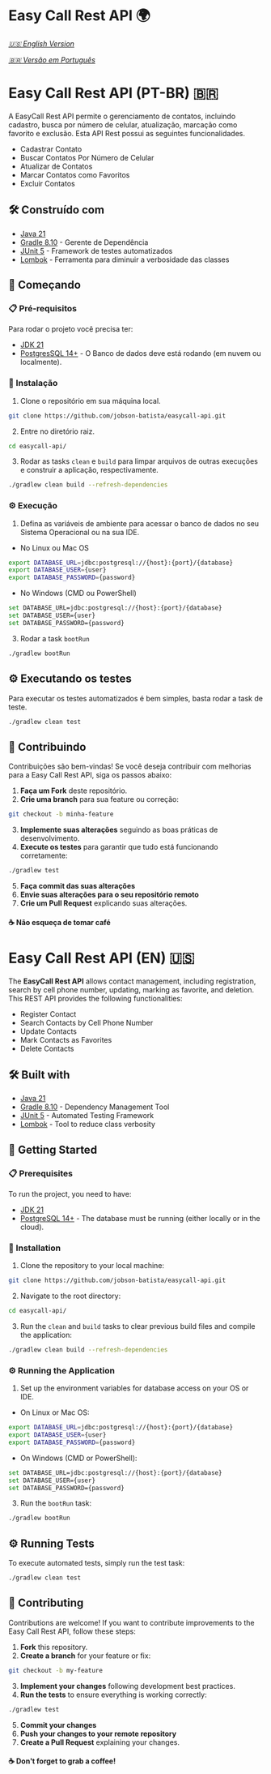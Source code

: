 # Easy Call Rest API 🌍

_[🇺🇸 English Version](#easy-call-rest-api-en-)_

_[🇧🇷 Versão em Português](#easy-call-rest-api-pt-br-)_
# Easy Call Rest API (PT-BR) 🇧🇷

A EasyCall Rest API permite o gerenciamento de contatos, incluindo cadastro, busca por número de celular, atualização, marcação como favorito e exclusão. Esta API Rest possui as seguintes funcionalidades.
* Cadastrar Contato
* Buscar Contatos Por Número de Celular
* Atualizar de Contatos
* Marcar Contatos como Favoritos
* Excluir Contatos

## 🛠️ Construído com

* [Java 21](https://www.oracle.com/br/java/technologies/downloads/#java21)
* [Gradle 8.10](https://gradle.org/releases/) - Gerente de Dependência
* [JUnit 5](https://junit.org/junit5/) - Framework de testes automatizados
* [Lombok](https://projectlombok.org/) - Ferramenta para diminuir a verbosidade das classes

## 🚀 Começando

### 📋 Pré-requisitos

Para rodar o projeto você precisa ter:

* [JDK 21](https://www.oracle.com/br/java/technologies/downloads/#java21)
* [PostgresSQL 14+](https://www.postgresql.org/) - O Banco de dados deve está rodando (em nuvem ou localmente).

### 🔧 Instalação

1. Clone o repositório em sua máquina local.
```bash
git clone https://github.com/jobson-batista/easycall-api.git
```
2. Entre no diretório raiz.
```bash
cd easycall-api/
```
3. Rodar as tasks ```clean``` e ```build``` para limpar arquivos de outras execuções e construir a aplicação, respectivamente.
```bash
./gradlew clean build --refresh-dependencies
```
### ⚙️ Execução

1. Defina as variáveis de ambiente para acessar o banco de dados no seu Sistema Operacional ou na sua IDE.
* No Linux ou Mac OS 
```bash
export DATABASE_URL=jdbc:postgresql://{host}:{port}/{database}
export DATABASE_USER={user}
export DATABASE_PASSWORD={password}
```
* No Windows (CMD ou PowerShell)
```bash
set DATABASE_URL=jdbc:postgresql://{host}:{port}/{database}
set DATABASE_USER={user}
set DATABASE_PASSWORD={password}
```
3. Rodar a task ```bootRun```
```bash
./gradlew bootRun
```
## ⚙️ Executando os testes
Para executar os testes automatizados é bem simples, basta rodar a task de teste.
```bash 
./gradlew clean test
```

## 🤝 Contribuindo

Contribuições são bem-vindas! Se você deseja contribuir com melhorias para a Easy Call Rest API, siga os passos abaixo:

1. **Faça um Fork** deste repositório.
2. **Crie uma branch** para sua feature ou correção:
```bash
git checkout -b minha-feature
```
3. **Implemente suas alterações** seguindo as boas práticas de desenvolvimento.
4. **Execute os testes** para garantir que tudo está funcionando corretamente:
```bash
./gradlew test
```
5. **Faça commit das suas alterações**
6. **Envie suas alterações para o seu repositório remoto**
7. **Crie um Pull Request** explicando suas alterações.

#### ☕️ Não esqueça de tomar café 

# Easy Call Rest API (EN) 🇺🇸

The **EasyCall Rest API** allows contact management, including registration, search by cell phone number, updating, marking as favorite, and deletion. This REST API provides the following functionalities:
* Register Contact
* Search Contacts by Cell Phone Number
* Update Contacts
* Mark Contacts as Favorites
* Delete Contacts

## 🛠️ Built with

* [Java 21](https://www.oracle.com/java/technologies/downloads/#java21)
* [Gradle 8.10](https://gradle.org/releases/) - Dependency Management Tool
* [JUnit 5](https://junit.org/junit5/) - Automated Testing Framework
* [Lombok](https://projectlombok.org/) - Tool to reduce class verbosity

## 🚀 Getting Started

### 📋 Prerequisites

To run the project, you need to have:

* [JDK 21](https://www.oracle.com/java/technologies/downloads/#java21)
* [PostgreSQL 14+](https://www.postgresql.org/) - The database must be running (either locally or in the cloud).

### 🔧 Installation

1. Clone the repository to your local machine:
```bash
git clone https://github.com/jobson-batista/easycall-api.git

```

2.  Navigate to the root directory:

```bash
cd easycall-api/

```

3.  Run the `clean` and `build` tasks to clear previous build files and compile the application:

```bash
./gradlew clean build --refresh-dependencies

```

### ⚙️ Running the Application

1.  Set up the environment variables for database access on your OS or IDE.

-   On Linux or Mac OS:

```bash
export DATABASE_URL=jdbc:postgresql://{host}:{port}/{database}
export DATABASE_USER={user}
export DATABASE_PASSWORD={password}

```

-   On Windows (CMD or PowerShell):

```bash
set DATABASE_URL=jdbc:postgresql://{host}:{port}/{database}
set DATABASE_USER={user}
set DATABASE_PASSWORD={password}

```

3.  Run the `bootRun` task:

```bash
./gradlew bootRun

```

## ⚙️ Running Tests

To execute automated tests, simply run the test task:

```bash
./gradlew clean test

```

## 🤝 Contributing

Contributions are welcome! If you want to contribute improvements to the Easy Call Rest API, follow these steps:

1.  **Fork** this repository.
2.  **Create a branch** for your feature or fix:

```bash
git checkout -b my-feature

```

3.  **Implement your changes** following development best practices.
4.  **Run the tests** to ensure everything is working correctly:

```bash
./gradlew test

```

5.  **Commit your changes**
6.  **Push your changes to your remote repository**
7.  **Create a Pull Request** explaining your changes.

#### ☕️ Don't forget to grab a coffee!
